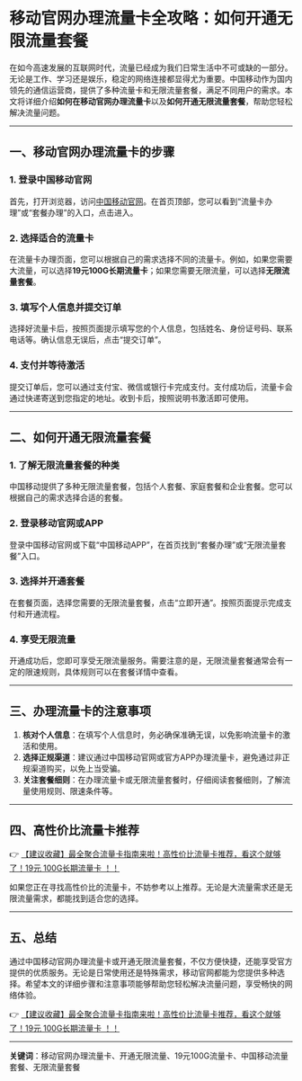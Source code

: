 # 移动官网办理流量卡全攻略：如何开通无限流量套餐

在如今高速发展的互联网时代，流量已经成为我们日常生活中不可或缺的一部分。无论是工作、学习还是娱乐，稳定的网络连接都显得尤为重要。中国移动作为国内领先的通信运营商，提供了多种流量卡和无限流量套餐，满足不同用户的需求。本文将详细介绍**如何在移动官网办理流量卡**以及**如何开通无限流量套餐**，帮助您轻松解决流量问题。

---

## 一、移动官网办理流量卡的步骤

### 1. 登录中国移动官网
首先，打开浏览器，访问[中国移动官网](https://www.10086.cn/)。在首页顶部，您可以看到“流量卡办理”或“套餐办理”的入口，点击进入。

### 2. 选择适合的流量卡
在流量卡办理页面，您可以根据自己的需求选择不同的流量卡。例如，如果您需要大流量，可以选择**19元100G长期流量卡**；如果您需要无限流量，可以选择**无限流量套餐**。

### 3. 填写个人信息并提交订单
选择好流量卡后，按照页面提示填写您的个人信息，包括姓名、身份证号码、联系电话等。确认信息无误后，点击“提交订单”。

### 4. 支付并等待激活
提交订单后，您可以通过支付宝、微信或银行卡完成支付。支付成功后，流量卡会通过快递寄送到您指定的地址。收到卡后，按照说明书激活即可使用。

---

## 二、如何开通无限流量套餐

### 1. 了解无限流量套餐的种类
中国移动提供了多种无限流量套餐，包括个人套餐、家庭套餐和企业套餐。您可以根据自己的需求选择合适的套餐。

### 2. 登录移动官网或APP
登录中国移动官网或下载“中国移动APP”，在首页找到“套餐办理”或“无限流量套餐”入口。

### 3. 选择并开通套餐
在套餐页面，选择您需要的无限流量套餐，点击“立即开通”。按照页面提示完成支付和开通流程。

### 4. 享受无限流量
开通成功后，您即可享受无限流量服务。需要注意的是，无限流量套餐通常会有一定的限速规则，具体规则可以在套餐详情中查看。

---

## 三、办理流量卡的注意事项

1. **核对个人信息**：在填写个人信息时，务必确保准确无误，以免影响流量卡的激活和使用。
2. **选择正规渠道**：建议通过中国移动官网或官方APP办理流量卡，避免通过非正规渠道购买，以免上当受骗。
3. **关注套餐细则**：在办理流量卡或无限流量套餐时，仔细阅读套餐细则，了解流量使用规则、限速条件等。

---

## 四、高性价比流量卡推荐

👉 [【建议收藏】最全聚合流量卡指南来啦！高性价比流量卡推荐，看这个就够了！19元 100G长期流量卡 ！！](https://bit.ly/Liuliangka)

如果您正在寻找高性价比的流量卡，不妨参考以上推荐。无论是大流量需求还是无限流量需求，都能找到适合您的选择。

---

## 五、总结

通过中国移动官网办理流量卡或开通无限流量套餐，不仅方便快捷，还能享受官方提供的优质服务。无论是日常使用还是特殊需求，移动官网都能为您提供多种选择。希望本文的详细步骤和注意事项能够帮助您轻松解决流量问题，享受畅快的网络体验。

👉 [【建议收藏】最全聚合流量卡指南来啦！高性价比流量卡推荐，看这个就够了！19元 100G长期流量卡 ！！](https://bit.ly/Liuliangka)

---

**关键词**：移动官网办理流量卡、开通无限流量、19元100G流量卡、中国移动流量套餐、无限流量套餐